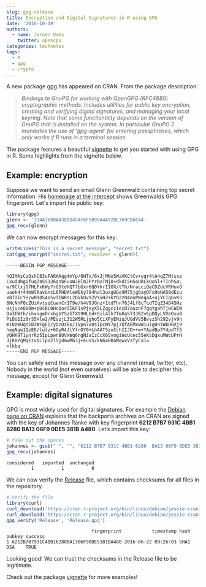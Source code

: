 ```yaml
---
slug: gpg-release
title: Encryption and Digital Signatures in R using GPG
date: '2016-10-19'
authors:
  - name: Jeroen Ooms
    twitter: opencpu
categories: technotes
tags:
  - R
  - gpg
  - crypto
---
```


A new package [gpg](https://cran.r-project.org/web/packages/gpg/index.html) has appeared on CRAN. From the package description:

> *Bindings to GnuPG for working with OpenGPG (RFC4880) cryptographic methods. Includes utilities for public key encryption, creating and verifying digital signatures, and managing your local keyring. Note that some functionality depends on the version of GnuPG that is installed on the system. In particular GnuPG 2 mandates the use of 'gpg-agent' for entering passphrases, which only works if R runs in a terminal session.*


The package features a beautiful [vignette](https://cran.r-project.org/web/packages/gpg/vignettes/intro.html) to get you started with using GPG in R. Some highlights from the vignette below. 

## Example: encryption

Suppose we want to send an email Glenn Greenwald containing top secret information. His [homepage at the intercept](https://theintercept.com/staff/glenn-greenwald/) shows Greenwalds GPG fingerprint. Let's import his public key:


```r
library(gpg)
glenn <- '734A3680A438DD45AF6F5B99A4A928C769CD6E44'
gpg_recv(glenn)
```

We can now encrypt messages for this key:

```r
writeLines("This is a secret message", "secret.txt")
cat(gpg_encrypt("secret.txt", receiver = glenn))
```

```
-----BEGIN PGP MESSAGE-----

hQIMAzCzOshC83uFARAAqg4mYp/6HTx/6xJjMNo5WaVKCtCv+yqr4tA4qZ7Mtsxz
Cxud4hgGfuqZ45S3J6qsbFuoWJBlmJPYrBoTNjO+dkdi5H5oURLkOo5l+TInhSoL
w/9ClxjG7HLFxKWp7rG5tdHQT7bGxr6Q0YkrI1OX/tTh/NracciQeCDZdcVRHuvO
uaok4r44mWlRavGncL6PHDAleWEky784hal3uxgUGo9M75jgQayDFx9bNA50dEzu
VBTIiLYH/wN90S4o5vTIWRsL2DVkUv9ZVYvHZ+kYO2zO4eoPNeqaA+ajYCIqGvKS
8NcNhF0cZUiKvtsqCuenCr1T9e/h4V9JGnz+1tdThn76J4Lf8cTcdTIqZ34D4SHz
HsjvceOV0m+pUcBL0HcOorZIKF1sPjsyX5LZqgccIecD7ouznF7qqYgahTjHCWIW
Da3EWth/ihxngmDrxbgbYSzGTXt9HLbd+Sil4lh7Tm8aS73JBZvEpDQyLVVeOxuB
PiDU1Iz0rS5Hlw2/PEszjL312W5RLjgho5CiXPyENiqJUGdVV5BvvzSh292vjv9h
m10zmUqs1B3WFgEI/yOcOzBx/1Vpn7xOsIpcWY7pj7QfAEMxwWiuig0nYWbOHXj9
heqNgw1QzEK/lulz+6OyR4JlYfrOY0+LhAATSzoCchIIJD++w+YApdBp7Y4pdTfS
VQHK9T1ynrRz5IpLpwnBOVxWq6ngNiaIzCcX6SvogiWcUcec55eKsDqxuMWcUPrH
3jKHYqMqEzvbLlpo2lSjdmwMb3j+EusS/kN64HBaMqwvVsfyCaI=
=lkbq
-----END PGP MESSAGE-----
```

You can safely send this message over any channel (email, twitter, etc). Nobody in the world (not even ourselves) will be able to decipher this message, except for Glenn Greenwald.

## Example: digital signatures

GPG is most widely used for digital signatures. For example the [Debian page on CRAN](https://cran.r-project.org/bin/linux/debian/) explains that the backports archives on CRAN are signed with the key of Johannes Ranke with key fingerprint __6212 B7B7 931C 4BB1 6280 BA13 06F9 0DE5 381B A480__. Let’s import this key:

```r
# take out the spaces
johannes <- gsub(" ", "", "6212 B7B7 931C 4BB1 6280  BA13 06F9 0DE5 381B A480")
gpg_recv(johannes)
```
```
considered   imported  unchanged 
         1          1          0  
```

We can now verify the [Release](https://cran.r-project.org/bin/linux/debian/jessie-cran3/Release) file, which contains checksums for all files in the repository.

```r
# Verify the file
library(curl)
curl_download('https://cran.r-project.org/bin/linux/debian/jessie-cran3/Release', 'Release')
curl_download('https://cran.r-project.org/bin/linux/debian/jessie-cran3/Release.gpg', 'Release.gpg')
gpg_verify('Release', 'Release.gpg')
```

```
                               fingerprint           timestamp hash pubkey success
1 6212B7B7931C4BB16280BA1306F90DE5381BA480 2016-06-22 09:26:03 SHA1    DSA    TRUE
```

Looking good! We can trust the checksums in the Release file to be legitimate.

Check out the package [vignette](https://cran.r-project.org/web/packages/gpg/vignettes/intro.html) for more examples!
